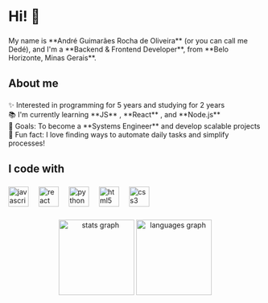 <h1 align="left">Hi! 👋</h1>

###

<p align="left">My name is **André Guimarães Rocha de Oliveira** (or you can call me Dedé), and I'm a **Backend & Frontend Developer**, from **Belo Horizonte, Minas Gerais**.</p>

###

<h2 align="left">About me</h2>

###

<p align="left">✨ Interested in programming for 5 years and studying for 2 years<br>📚 I'm currently learning **JS** , **React** , and **Node.js**<br>🎯 Goals: To become a **Systems Engineer** and develop scalable projects<br>🎲 Fun fact: I love finding ways to automate daily tasks and simplify processes!</p>

###

<h2 align="left">I code with</h2>

###

<div align="left">
  <img src="https://cdn.jsdelivr.net/gh/devicons/devicon/icons/javascript/javascript-original.svg" height="40" alt="javascript logo" />
  <img width="12" />
  <img src="https://cdn.jsdelivr.net/gh/devicons/devicon/icons/react/react-original.svg" height="40" alt="react logo" />
  <img width="12" />
  <img src="https://cdn.jsdelivr.net/gh/devicons/devicon/icons/python/python-original.svg" height="40" alt="python logo" />
  <img width="12" />
  <img src="https://cdn.jsdelivr.net/gh/devicons/devicon/icons/html5/html5-original.svg" height="40" alt="html5 logo" />
  <img width="12" />
  <img src="https://cdn.jsdelivr.net/gh/devicons/devicon/icons/css3/css3-original.svg" height="40" alt="css3 logo" />
</div>

###

<div align="center">
  <img src="https://github-readme-stats.vercel.app/api?username=Dezin22&hide_title=false&hide_rank=false&show_icons=true&include_all_commits=true&count_private=true&disable_animations=false&theme=dracula&locale=en&hide_border=false&order=1" height="150" alt="stats graph" />
  <img src="https://github-readme-stats.vercel.app/api/top-langs?username=Dezin22&locale=en&hide_title=false&layout=compact&card_width=320&langs_count=5&theme=dracula&hide_border=false&order=2" height="150" alt="languages graph" />
</div>


